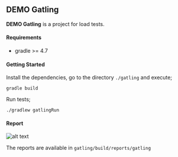 ## DEMO Gatling

**DEMO Gatling** is a project for load tests. <br/>

#### Requirements

- gradle >= 4.7

#### Getting Started

Install the dependencies, go to the directory `./gatling` and execute;
```
gradle build
```

Run tests;

```
./gradlew gatlingRun
```

#### Report
![alt text](https://github.com/WarleyGabriel/gatling/blob/master/images/report.png)

The reports are available in `gatling/build/reports/gatling`

